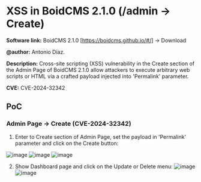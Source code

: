 # XSS in BoidCMS 2.1.0 (/admin -> Create)
**Software link:** BoidCMS 2.1.0 [https://boidcms.github.io/#/] -> Download

**@author:** Antonio Díaz.

**Description:** Cross-site scripting (XSS) vulnerability in the Create section of the Admin Page of BoidCMS 2.1.0 allow attackers to execute arbitrary web scripts or HTML via a crafted payload injected into 'Permalink' parameter.

**CVE:** CVE-2024-32342

## PoC
### Admin Page -> Create (CVE-2024-32342)
1. Enter to Create section of Admin Page, set the payload in 'Permalink' parameter and click on the Create button:

![image](https://github.com/adiapera/xss_create_boidcms_2.1.0/assets/165512291/2a2a96b9-c0e8-4701-a0f0-0e5cbb8a38cc)
![image](https://github.com/adiapera/xss_create_boidcms_2.1.0/assets/165512291/c533caf2-01af-4c75-a177-db6c8f39fc8b)
![image](https://github.com/adiapera/xss_create_boidcms_2.1.0/assets/165512291/e1c9dced-050b-4390-93dd-1d43675f6633)

2. Show Dashboard page and click on the Update or Delete menu:
![image](https://github.com/adiapera/xss_create_boidcms_2.1.0/assets/165512291/dfda935d-d25a-44fc-969a-1479de257825)
![image](https://github.com/adiapera/xss_create_boidcms_2.1.0/assets/165512291/1bcd24ff-b955-4209-97d2-5d1a5db4a47b)


